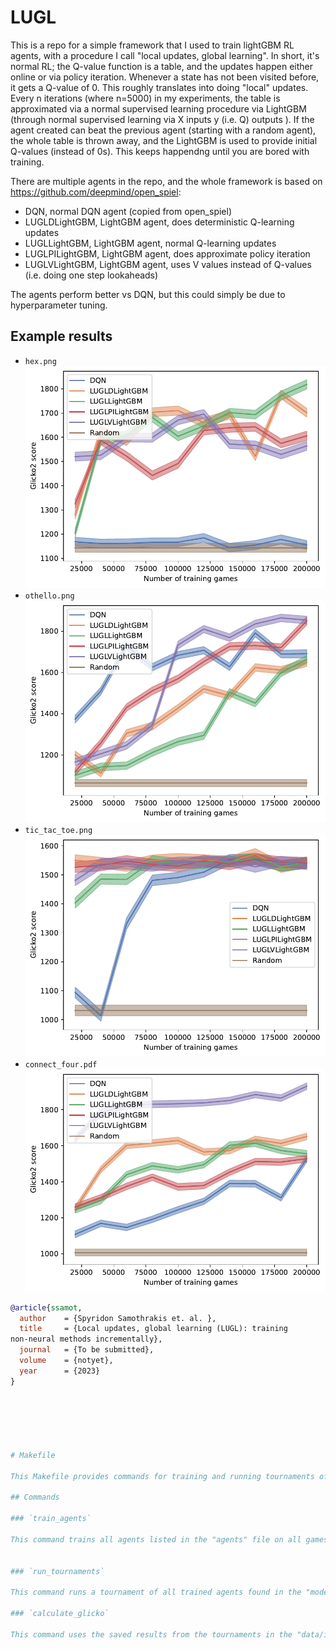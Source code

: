 # LUGL

This is a repo for a simple framework that I used to train lightGBM RL agents, with a procedure I call "local updates, global learning". In short, it's normal RL; the Q-value function is a table, and the updates happen either online or via policy iteration. Whenever a state has not been visited before, it gets a Q-value of 0. This roughly translates into doing "local" updates. Every n iterations (where n=5000) in my experiments, the table is approximated via a normal supervised learning procedure via LightGBM (through normal supervised learning via X inputs y (i.e. Q) outputs ). If the agent created can beat the previous agent (starting with a random agent), the whole table is thrown away, and the LightGBM is used to provide initial Q-values (instead of 0s). This keeps happendng until you are bored with training. 

There are multiple agents in the repo, and the whole framework is based on https://github.com/deepmind/open_spiel: 

- DQN, normal DQN agent (copied from open_spiel)
- LUGLDLightGBM, LightGBM agent, does deterministic Q-learning updates
- LUGLLightGBM, LightGBM agent, normal Q-learning updates
- LUGLPILightGBM, LightGBM agent, does approximate policy iteration
- LUGLVLightGBM, LightGBM agent, uses V values instead of Q-values (i.e. doing one step lookaheads)

The agents perform better vs DQN, but this could simply be due to hyperparameter tuning. 

## Example results

- `hex.png` ![hex](/reports/figures/hex.png)
- `othello.png` ![othello](/reports/figures/othello.png)
- `tic_tac_toe.png` ![tic-tac-toe](/reports/figures/tic_tac_toe.png)
- `connect_four.pdf` ![connect-4](/reports/figures/connect_four.png)


```bibtex
@article{ssamot,
  author    = {Spyridon Samothrakis et. al. },
  title     = {Local updates, global learning (LUGL): training
non-neural methods incrementally},
  journal   = {To be submitted},
  volume    = {notyet},
  year      = {2023}
}






# Makefile

This Makefile provides commands for training and running tournaments of different agents on different games, and generating figures based on the results of those tournaments.

## Commands

### `train_agents`

This command trains all agents listed in the "agents" file on all games listed in the "games" file. The trained agents are saved every `n` games (currently set to 5000) in the "models" directory.


### `run_tournaments`

This command runs a tournament of all trained agents found in the "models" directory on every game listed in the "games" file. The results of the tournaments are saved in the "data/interim/tournaments" directory.

### `calculate_glicko`

This command uses the saved results from the tournaments in the "data/interim/tournaments" directory to generate figures in the "report/figures" directory. The figures generated include:


